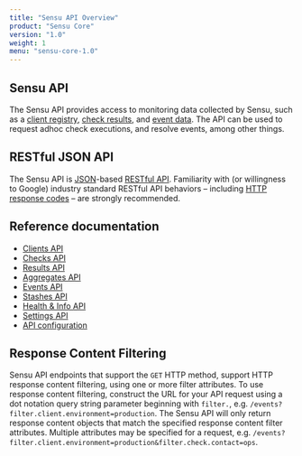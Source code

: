 ```yaml
---
title: "Sensu API Overview"
product: "Sensu Core"
version: "1.0"
weight: 1
menu: "sensu-core-1.0"
---
```

## Sensu API

The Sensu API provides access to monitoring data collected by Sensu, such as
a [client registry][1], [check results][2], and [event data][3]. The API can be
used to request adhoc check executions, and resolve events, among other things.

## RESTful JSON API

The Sensu API is [JSON][4]-based [RESTful API][5]. Familiarity with (or
willingness to Google) industry standard RESTful API behaviors &ndash; including
[HTTP response codes][6] &ndash; are strongly recommended.

## Reference documentation

- [Clients API](clients-api.html)
- [Checks API](checks-api.html)
- [Results API](results-api.html)
- [Aggregates API](aggregates-api.html)
- [Events API](events-api.html)
- [Stashes API](stashes-api.html)
- [Health & Info API](health-and-info-api.html)
- [Settings API](settings-api.html)
- [API configuration](configuration.html)

## Response Content Filtering

Sensu API endpoints that support the `GET` HTTP method, support HTTP
response content filtering, using one or more filter attributes. To
use response content filtering, construct the URL for your API request
using a dot notation query string parameter beginning with `filter.`,
e.g. `/events?filter.client.environment=production`. The Sensu API will
only return response content objects that match the specified response
content filter attributes. Multiple attributes may be specified for a
request, e.g.
`/events?filter.client.environment=production&filter.check.contact=ops`.

[1]:  ../reference/clients.html#registration-and-registry
[2]:  ../reference/checks.html#check-results
[3]:  ../reference/events.html#event-data
[4]:  http://www.json.org/
[5]:  https://en.wikipedia.org/wiki/Representational_state_transfer
[6]:  https://en.wikipedia.org/wiki/List_of_HTTP_status_codes
